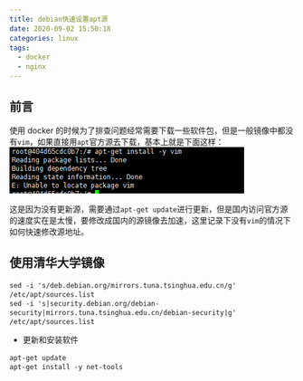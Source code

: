 ```yaml
---
title: debian快速设置apt源
date: 2020-09-02 15:50:18
categories: linux
tags:
  - docker
  - nginx
---
```


## 前言

使用 docker 的时候为了排查问题经常需要下载一些软件包，但是一般镜像中都没有`vim`，如果直接用`apt`官方源去下载，基本上就是下面这样：
![](debian-apt-mirros/2020-09-02-15-54-53.png)

这是因为没有更新源，需要通过`apt-get update`进行更新，但是国内访问官方源的速度实在是太慢，要修改成国内的源镜像去加速，这里记录下没有`vim`的情况下如何快速修改源地址。

## 使用清华大学镜像

```
sed -i 's/deb.debian.org/mirrors.tuna.tsinghua.edu.cn/g' /etc/apt/sources.list
sed -i 's|security.debian.org/debian-security|mirrors.tuna.tsinghua.edu.cn/debian-security|g' /etc/apt/sources.list
```

- 更新和安装软件

```
apt-get update
apt-get install -y net-tools
```
